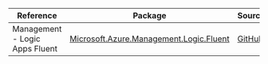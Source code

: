 | Reference | Package | Source |
|---|---|---|
|Management - Logic Apps  Fluent|[Microsoft.Azure.Management.Logic.Fluent](https://www.nuget.org/packages/Microsoft.Azure.Management.Logic.Fluent)|[GitHub](https://github.com/Azure/azure-sdk-for-net)|
